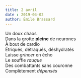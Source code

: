 ```yaml
---
title: 2 avril
date : 2019-04-02
author: Émile Brassard
---
```


Un doux chaos\
Dans la grotte **pleine** de neurones\
À bout de cardio\
Étriqués, détraqués, déshydratés\
Laisse *grincer* en écho\
Le souffle *rauque*\
Des combattants sans couronne\
	 Complètement *dépensés*